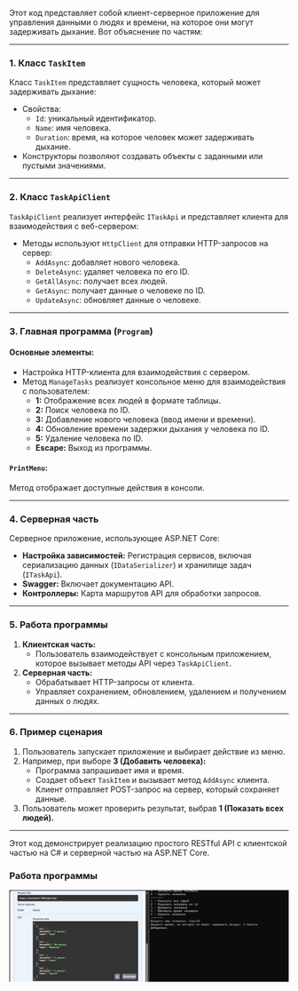 Этот код представляет собой клиент-серверное приложение для управления данными о людях и времени, на которое они могут задерживать дыхание. Вот объяснение по частям:

---

### 1. **Класс `TaskItem`**
Класс `TaskItem` представляет сущность человека, который может задерживать дыхание:
- Свойства:
  - `Id`: уникальный идентификатор.
  - `Name`: имя человека.
  - `Duration`: время, на которое человек может задерживать дыхание.
- Конструкторы позволяют создавать объекты с заданными или пустыми значениями.

---

### 2. **Класс `TaskApiClient`**
`TaskApiClient` реализует интерфейс `ITaskApi` и представляет клиента для взаимодействия с веб-сервером:
- Методы используют `HttpClient` для отправки HTTP-запросов на сервер:
  - `AddAsync`: добавляет нового человека.
  - `DeleteAsync`: удаляет человека по его ID.
  - `GetAllAsync`: получает всех людей.
  - `GetAsync`: получает данные о человеке по ID.
  - `UpdateAsync`: обновляет данные о человеке.

---

### 3. **Главная программа (`Program`)**
#### Основные элементы:
- Настройка HTTP-клиента для взаимодействия с сервером.
- Метод `ManageTasks` реализует консольное меню для взаимодействия с пользователем:
  - **1:** Отображение всех людей в формате таблицы.
  - **2:** Поиск человека по ID.
  - **3:** Добавление нового человека (ввод имени и времени).
  - **4:** Обновление времени задержки дыхания у человека по ID.
  - **5:** Удаление человека по ID.
  - **Escape:** Выход из программы.

#### `PrintMenu`:
Метод отображает доступные действия в консоли.

---

### 4. **Серверная часть**
Серверное приложение, использующее ASP.NET Core:
- **Настройка зависимостей:** Регистрация сервисов, включая сериализацию данных (`IDataSerializer`) и хранилище задач (`ITaskApi`).
- **Swagger:** Включает документацию API.
- **Контроллеры:** Карта маршрутов API для обработки запросов.

---

### 5. **Работа программы**
1. **Клиентская часть:**
   - Пользователь взаимодействует с консольным приложением, которое вызывает методы API через `TaskApiClient`.
2. **Серверная часть:**
   - Обрабатывает HTTP-запросы от клиента.
   - Управляет сохранением, обновлением, удалением и получением данных о людях.

---

### 6. **Пример сценария**
1. Пользователь запускает приложение и выбирает действие из меню.
2. Например, при выборе **3 (Добавить человека):**
   - Программа запрашивает имя и время.
   - Создает объект `TaskItem` и вызывает метод `AddAsync` клиента.
   - Клиент отправляет POST-запрос на сервер, который сохраняет данные.
3. Пользователь может проверить результат, выбрав **1 (Показать всех людей).**

---

Этот код демонстрирует реализацию простого RESTful API с клиентской частью на C# и серверной частью на ASP.NET Core.

### Работа программы
![](working.png)